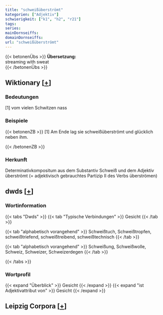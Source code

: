 ```yaml
---
title: "schweißüberströmt"
kategorien: ["Adjektiv"]
schwierigkeit: ["k1", "h2", "r21"]
tags:
series:
mainDornseiffs:
domainDornseiffs:
url: "schweißüberströmt"
---
```


{{< betonenÜbs >}}
**Übersetzung:**  
streaming with sweat  
{{< /betonenÜbs >}}

## Wiktionary [[+](https://de.wiktionary.org/wiki/schweißüberströmt)]

### Bedeutungen
[1] vom vielen Schwitzen nass  

### Beispiele
{{< betonenZB >}}
[1] Am Ende lag sie schweißüberströmt und glücklich neben ihm.  

{{< /betonenZB >}}
### Herkunft
Determinativkompositum aus dem Substantiv Schweiß und dem Adjektiv überströmt (= adjektivisch gebrauchtes Partizip II des Verbs überströmen)  



## dwds [[+](https://www.dwds.de/wb/schweißüberströmt)]

### Wortinformation
{{< tabs "Dwds" >}}
{{< tab "Typische Verbindungen" >}}
Gesicht
{{< /tab >}}

{{< tab "alphabetisch vorangehend" >}}
Schweißtuch, Schweißtropfen, schweißtriefend, schweißtreibend, schweißtechnisch
{{< /tab >}}

{{< tab "alphabetisch vorangehend" >}}
Schweißung, Schweißwolle, Schweiz, Schweizer, Schweizerdegen
{{< /tab >}}

{{< /tabs >}}

### Wortprofil
{{< expand "Überblick" >}} Gesicht {{< /expand >}}
{{< expand "ist Adjektivattribut von" >}} Gesicht {{< /expand >}}

## Leipzig Corpora [[+](https://corpora.uni-leipzig.de/en/res?word=schweißüberströmt&corpusId=deu_newscrawl-public_2018)]

